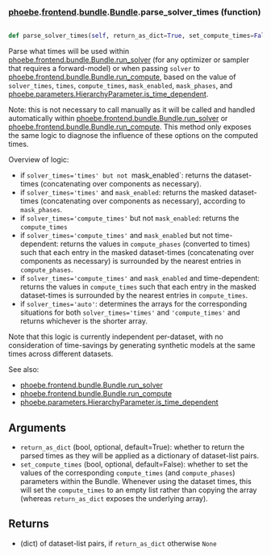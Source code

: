 ### [phoebe](phoebe.md).[frontend](phoebe.frontend.md).[bundle](phoebe.frontend.bundle.md).[Bundle](phoebe.frontend.bundle.Bundle.md).parse_solver_times (function)


```py

def parse_solver_times(self, return_as_dict=True, set_compute_times=False)

```



Parse what times will be used within [phoebe.frontend.bundle.Bundle.run_solver](phoebe.frontend.bundle.Bundle.run_solver.md)
(for any optimizer or sampler that requires a forward-model)
or when passing `solver` to [phoebe.frontend.bundle.Bundle.run_compute](phoebe.frontend.bundle.Bundle.run_compute.md),
based on the value of `solver_times`, `times`, `compute_times`, `mask_enabled`,
`mask_phases`, and [phoebe.parameters.HierarchyParameter.is_time_dependent](phoebe.parameters.HierarchyParameter.is_time_dependent.md).

Note: this is not necessary to call manually as it will be called and
handled automatically within [phoebe.frontend.bundle.Bundle.run_solver](phoebe.frontend.bundle.Bundle.run_solver.md)
or [phoebe.frontend.bundle.Bundle.run_compute](phoebe.frontend.bundle.Bundle.run_compute.md).  This method only exposes
the same logic to diagnose the influence of these options on the computed
times.

Overview of logic:
* if `solver_times='times' but not `mask_enabled`: returns the dataset-times
    (concatenating over components as necessary).
* if `solver_times='times'` and `mask_enabled`: returns the masked
    dataset-times (concatenating over components as necessary), according
    to `mask_phases`.
* if `solver_times='compute_times'` but not `mask_enabled`: returns
    the `compute_times`
* if `solver_times='compute_times'` and `mask_enabled` but not time-dependent:
    returns the values in `compute_phases` (converted to times) such that
    each entry in the masked dataset-times (concatenating over components
    as necessary) is surrounded by the nearest entries in `compute_phases`.
* if `solver_times='compute_times'` and `mask_enabled` and time-dependent:
    returns the values in `compute_times` such that each entry in the
    masked dataset-times is surrounded by the nearest entries in `compute_times`.
* if `solver_times='auto'`: determines the arrays for the corresponding
    situations for both `solver_times='times'` and `'compute_times'` and
    returns whichever is the shorter array.

Note that this logic is currently independent per-dataset, with no consideration
of time-savings by generating synthetic models at the same times across
different datasets.

See also:
* [phoebe.frontend.bundle.Bundle.run_solver](phoebe.frontend.bundle.Bundle.run_solver.md)
* [phoebe.frontend.bundle.Bundle.run_compute](phoebe.frontend.bundle.Bundle.run_compute.md)
* [phoebe.parameters.HierarchyParameter.is_time_dependent](phoebe.parameters.HierarchyParameter.is_time_dependent.md)

Arguments
-------------
* `return_as_dict` (bool, optional, default=True): whether to return
    the parsed times as they will be applied as a dictionary of
    dataset-list pairs.
* `set_compute_times` (bool, optional, default=False): whether to set
    the values of the corresponding `compute_times` (and `compute_phases`)
    parameters within the Bundle.  Whenever using the dataset times,
    this will set the `compute_times` to an empty list rather than
    copying the array (whereas `return_as_dict` exposes the underlying array).

Returns
------------
* (dict) of dataset-list pairs, if `return_as_dict` otherwise `None`

